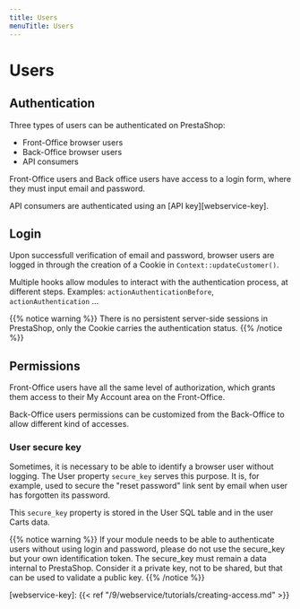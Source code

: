 ```yaml
---
title: Users
menuTitle: Users
---
```


# Users

## Authentication

Three types of users can be authenticated on PrestaShop:
- Front-Office browser users
- Back-Office browser users
- API consumers

Front-Office users and Back office users have access to a login form, where they must input email and password.

API consumers are authenticated using an [API key][webservice-key].

## Login

Upon successfull verification of email and password, browser users are logged in through the creation of a Cookie in `Context::updateCustomer()`.

Multiple hooks allow modules to interact with the authentication process, at different steps. Examples: `actionAuthenticationBefore`, `actionAuthentication` ...

{{% notice warning %}}
There is no persistent server-side sessions in PrestaShop, only the Cookie carries the authentication status.
{{% /notice %}}

## Permissions

Front-Office users have all the same level of authorization, which grants them access to their My Account area on the Front-Office.

Back-Office users permissions can be customized from the Back-Office to allow different kind of accesses.

### User secure key

Sometimes, it is necessary to be able to identify a browser user without logging. The User property `secure_key` serves this purpose. It is, for example, used to secure the "reset password" link sent by email when user has forgotten its password.

This `secure_key` property is stored in the User SQL table and in the user Carts data.

{{% notice warning %}}
If your module needs to be able to authenticate users without using login and password, please do not use the secure_key but your own identification token. The secure_key must remain a data internal to PrestaShop. Consider it a private key, not to be shared, but that can be used to validate a public key.
{{% /notice %}}

[webservice-key]: {{< ref "/9/webservice/tutorials/creating-access.md" >}}

